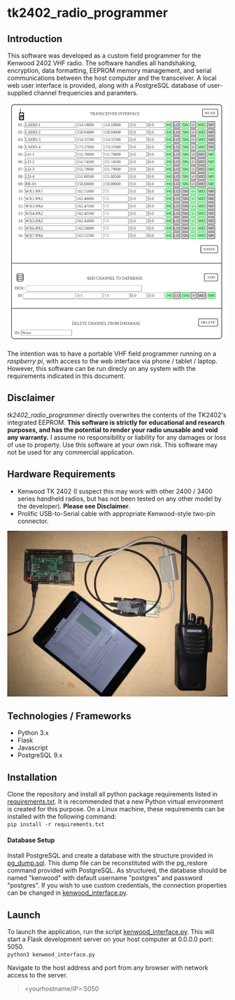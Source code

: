 # tk2402_radio_programmer

## Introduction
This software was developed as a custom field programmer for the Kenwood 2402 VHF radio. The software handles all handshaking, encryption, data formatting, EEPROM memory management, and serial communications between the host computer and the transceiver. A local web user interface is provided, along with a PostgreSQL database of user-supplied channel frequencies and paramters.

![UI screenshot](tk2402_screenshot.png)

The intention was to have a portable VHF field programmer running on a _raspberry pi_, with access to the web interface via phone / tablet / laptop. However, this software can be run direcly on any system with the requirements indicated in this document.

## Disclaimer
*tk2402_radio_programmer* directly overwrites the contents of the TK2402's integrated EEPROM. **This software is strictly for educational and research purposes, and has the potential to render your radio unusable and void any warranty.** I assume no responsibility or liability for any damages or loss of use to property. Use this software at your own risk. This software may not be used for any commercial application. 

## Hardware Requirements
- Kenwood TK 2402 (I suspect this may work with other 2400 / 3400 series handheld radios, but has not been tested on any other model by the developer).  **Please see Disclaimer**.
- Prolific USB-to-Serial cable with appropriate Kenwood-style two-pin connector.

![TK2402 Hardware](tk2402_hardware.jpg)

## Technologies / Frameworks
- Python 3.x
- Flask
- Javascript
- PostgreSQL 9.x

## Installation
Clone the repository and install all python package requirements listed in [requirements.txt](requirements.txt).  It is recommended that a new Python virtual environment is created for this purpose. On a Linux machine, these requirements can be installed with the following command:  
`pip install -r requirements.txt`
#### Database Setup
Install PostgreSQL and create a database with the structure provided in [pg_dump.sql](pg_dump.sql).  This dump file can be reconstituted with the pg_restore command provided with PostgreSQL.
As structured, the database should be named "kenwood" with default username "postgres" and password "postgres".  If you wish to use custom credentials, the connection properties can be changed in [kenwood_interface.py](kenwood_interface.py#L14).

## Launch
To launch the application, run the script [kenwood_interface.py](kenwood_interface.py). This will start a Flask development server on your host computer at 0.0.0.0 port: 5050.  
`python3 kenwood_interface.py`  

Navigate to the host address and port from any browser with network access to the server.
> <yourhostname/IP>:5050
